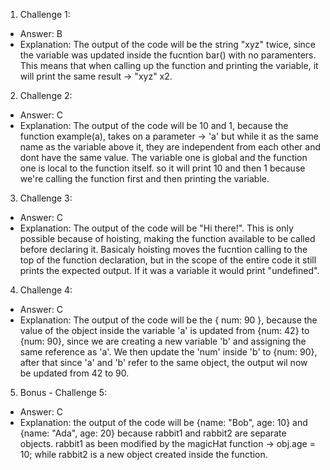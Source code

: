 1. Challenge 1:
  - Answer: B
  - Explanation: The output of the code will be the string "xyz" twice, since the variable was updated inside the fucntion bar() with no paramenters. This means that when calling up the function and printing the variable, it will print the same result -> "xyz" x2.


2. Challenge 2:
  - Answer: C
  - Explanation: The output of the code will be 10 and 1, because the function example(a), takes on a parameter -> 'a' but while it as the same name as the variable above it, they are independent from each other and dont have the same value. The variable one is global and the function one is local to the function itself. so it will print 10 and then 1 because we're calling the function first and then printing the variable.


3. Challenge 3:
  - Answer: C
  - Explanation: The output of the code will be "Hi there!". This is only possible because of hoisting, making the function available to be called before declaring it. Basicaly hoisting moves the fucntion calling to the top of the function declaration, but in the scope of the entire code it still prints the expected output. If it was a variable it would print "undefined".


4. Challenge 4:
  - Answer: C
  - Explanation: The output of the code will be the { num: 90 }, because the value of the object inside the variable 'a' is updated from {num: 42} to {num: 90}, since we are creating a new variable 'b' and assigning the same reference as 'a'. We then update the 'num' inside 'b' to {num: 90}, after that since 'a' and 'b' refer to the same object, the output wil now be updated from 42 to 90.


5. Bonus - Challenge 5:
  - Answer: C
  - Explanation: the output of the code will be {name: "Bob", age: 10} and {name: "Ada", age: 20} because rabbit1 and rabbit2 are separate objects. rabbit1 as been modified by the magicHat function -> obj.age = 10; while rabbit2 is a new object created inside the function.